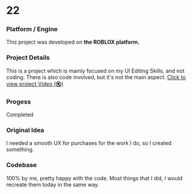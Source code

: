 # 22

### Platform / Engine
This project was developed on **the ROBLOX platform.**

### Project Details
This is a project which is mainly focused on my UI Editing Skills, and not coding. There is also code involved, but it's not the main aspect. 
[Click to view project Video  (🔇)](https://hyper-tech.ch/!videos/SAE/22.mp4)

### Progess
Completed

### Original Idea
I needed a smooth UX for purchases for the work I do, so I created something.

### Codebase
100% by me, pretty happy with the code. Most things that I did, I would recreate them today in the same way.